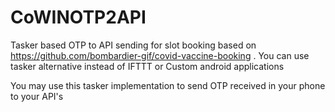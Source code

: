 # CoWINOTP2API

Tasker based OTP to API sending for slot booking based on https://github.com/bombardier-gif/covid-vaccine-booking . You can use tasker alternative instead of IFTTT or Custom android applications

You may use this tasker implementation to send OTP received in your phone to your API's
